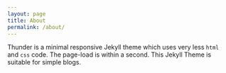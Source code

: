 ```yaml
---
layout: page
title: About
permalink: /about/
---
```



Thunder is a minimal responsive Jekyll theme which uses very less ``html`` and ``css`` code. The page-load is within a second. This Jekyll Theme is suitable for simple blogs.